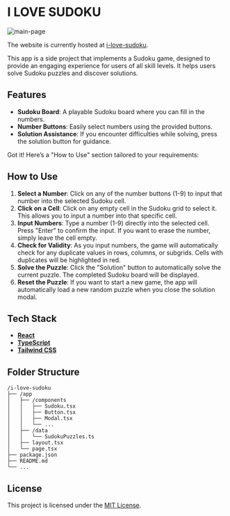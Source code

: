 # I LOVE SUDOKU

![main-page](https://i.imgur.com/gVEnRCD.png)

The website is currently hosted at [i-love-sudoku](http://i-love-sudoku.vercel.app).

This app is a side project that implements a Sudoku game, designed to provide an engaging experience for users of all skill levels. It helps users solve Sudoku puzzles and discover solutions.

## Features
- **Sudoku Board**: A playable Sudoku board where you can fill in the numbers.
- **Number Buttons**: Easily select numbers using the provided buttons.
- **Solution Assistance**: If you encounter difficulties while solving, press the solution button for guidance.


Got it! Here’s a "How to Use" section tailored to your requirements:

## How to Use
1. **Select a Number**: Click on any of the number buttons (1-9) to input that number into the selected Sudoku cell.
2. **Click on a Cell**: Click on any empty cell in the Sudoku grid to select it. This allows you to input a number into that specific cell.
3. **Input Numbers**: Type a number (1-9) directly into the selected cell. Press "Enter" to confirm the input. If you want to erase the number, simply leave the cell empty.
4. **Check for Validity**: As you input numbers, the game will automatically check for any duplicate values in rows, columns, or subgrids. Cells with duplicates will be highlighted in red.
5. **Solve the Puzzle**: Click the "Solution" button to automatically solve the current puzzle. The completed Sudoku board will be displayed.
6. **Reset the Puzzle**: If you want to start a new game, the app will automatically load a new random puzzle when you close the solution modal.

## Tech Stack
- [**React**](https://react.dev/)
- [**TypeScript**](https://www.typescriptlang.org/)
- [**Tailwind CSS**](https://tailwindcss.com/)

## Folder Structure
```
/i-love-sudoku
├── /app
│   ├── /components
│   │   ├── Sudoku.tsx
│   │   ├── Button.tsx
│   │   ├── Modal.tsx
│   │   └── ...
│   ├── /data
│   │   └── SudokuPuzzles.ts
│   ├── layout.tsx
│   └── page.tsx
├── package.json
├── README.md
└── ...
```

## License
This project is licensed under the [MIT License](https://mit-license.org/).
